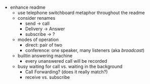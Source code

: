 - enhance readme
    - use telephone switchboard metaphor throughout the readme
    - consider renames
        - send -> call
        - Delivery -> Answer
        - subscribe -> ?
    - modes of operation
        - direct: pair of two
        - conference: one speaker, many listeners (aka *broadcast*)
    - builtin answering machine
        - every unanswered call will be recorded
    - busy waiting for call vs. waiting in the background
        - Call Forwarding? (does it really match?)
        - receive vs. subscribe